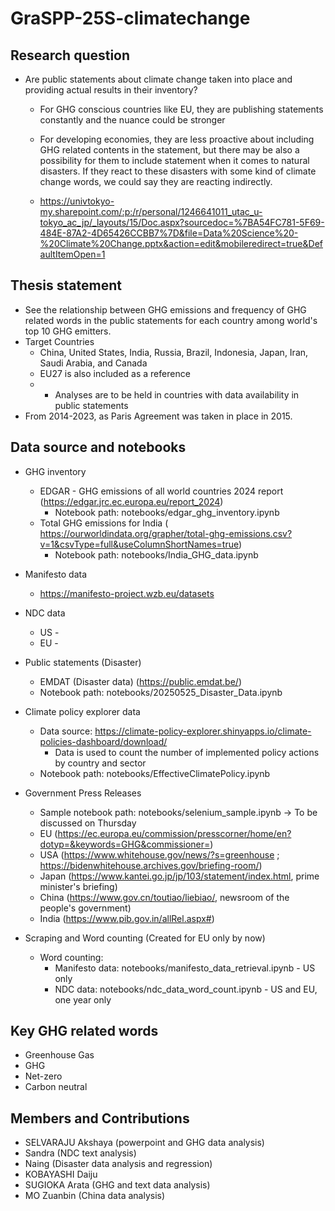 # GraSPP-25S-climatechange
## Research question
- Are public statements about climate change taken into place and providing actual results in their inventory?
  - For GHG conscious countries like EU, they are publishing statements constantly and the nuance could be stronger
  - For developing economies, they are less proactive about including GHG related contents in the statement, but there may be also a possibility for them to include statement when it comes to natural disasters. If they react to these disasters with some kind of climate change words, we could say they are reacting indirectly.
 
  - https://univtokyo-my.sharepoint.com/:p:/r/personal/1246641011_utac_u-tokyo_ac_jp/_layouts/15/Doc.aspx?sourcedoc=%7BA54FC781-5F69-484E-87A2-4D65426CCBB7%7D&file=Data%20Science%20-%20Climate%20Change.pptx&action=edit&mobileredirect=true&DefaultItemOpen=1 

## Thesis statement
- See the relationship between GHG emissions and frequency of GHG related words in the public statements for each country among world's top 10 GHG emitters.
- Target Countries
    - China, United States, India, Russia, Brazil, Indonesia, Japan, Iran, Saudi Arabia, and Canada
    - EU27 is also included as a reference
    - * Analyses are to be held in countries with data availability in public statements
- From 2014-2023, as Paris Agreement was taken in place in 2015.

## Data source and notebooks
- GHG inventory
    - EDGAR - GHG emissions of all world countries 2024 report (https://edgar.jrc.ec.europa.eu/report_2024)
        - Notebook path: notebooks/edgar_ghg_inventory.ipynb
    - Total GHG emissions for India ( https://ourworldindata.org/grapher/total-ghg-emissions.csv?v=1&csvType=full&useColumnShortNames=true)
        - Notebook path: notebooks/India_GHG_data.ipynb

- Manifesto data
    - https://manifesto-project.wzb.eu/datasets

- NDC data
    - US - 
    - EU - 

- Public statements (Disaster)
    - EMDAT (Disaster data) (https://public.emdat.be/)
    - Notebook path: notebooks/20250525_Disaster_Data.ipynb

- Climate policy explorer data
    - Data source: https://climate-policy-explorer.shinyapps.io/climate-policies-dashboard/download/
        - Data is used to count the number of implemented policy actions by country and sector
    - Notebook path: notebooks/EffectiveClimatePolicy.ipynb

- Government Press Releases
    - Sample notebook path: notebooks/selenium_sample.ipynb -> To be discussed on Thursday
    - EU (https://ec.europa.eu/commission/presscorner/home/en?dotyp=&keywords=GHG&commissioner=)
    - USA (https://www.whitehouse.gov/news/?s=greenhouse ; https://bidenwhitehouse.archives.gov/briefing-room/)
    - Japan (https://www.kantei.go.jp/jp/103/statement/index.html, prime minister's briefing)
    - China (https://www.gov.cn/toutiao/liebiao/, newsroom of the people's government)
    - India (https://www.pib.gov.in/allRel.aspx#)

- Scraping and Word counting (Created for EU only by now)
    - Word counting:
        - Manifesto data: notebooks/manifesto_data_retrieval.ipynb - US only
        - NDC data: notebooks/ndc_data_word_count.ipynb - US and EU, one year only

## Key GHG related words
- Greenhouse Gas
- GHG
- Net-zero
- Carbon neutral

## Members and Contributions 
- SELVARAJU Akshaya (powerpoint and GHG data analysis)
- Sandra (NDC text analysis)
- Naing (Disaster data analysis and regression)
- KOBAYASHI Daiju
- SUGIOKA Arata (GHG and text data analysis)
- MO Zuanbin (China data analysis)
